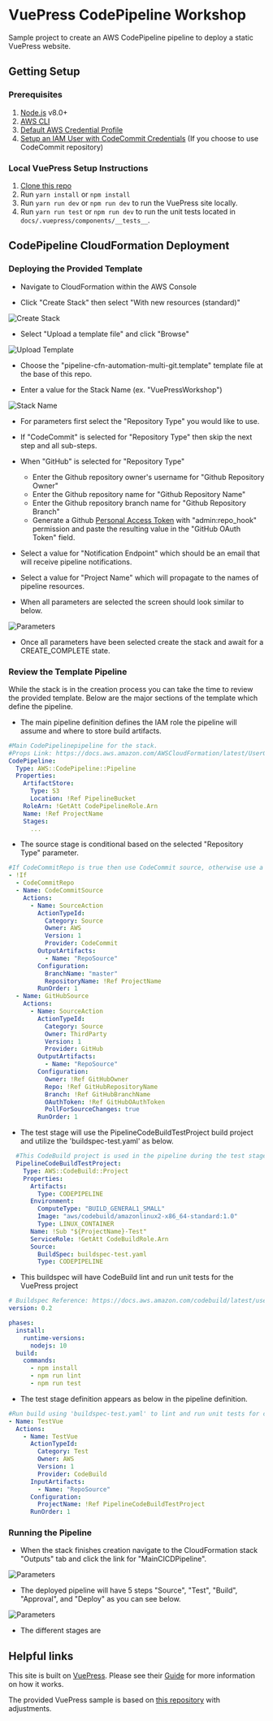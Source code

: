 # VuePress CodePipeline Workshop

Sample project to create an AWS CodePipeline pipeline to deploy a static VuePress website.

## Getting Setup

### Prerequisites

1.  [Node.js](https://nodejs.org/en/) v8.0+
2.  [AWS CLI](https://docs.aws.amazon.com/cli/latest/userguide/cli-chap-install.html)
3.  [Default AWS Credential Profile](https://docs.aws.amazon.com/cli/latest/userguide/cli-configure-profiles.html)
4.  [Setup an IAM User with CodeCommit Credentials](https://docs.aws.amazon.com/codecommit/latest/userguide/setting-up-gc.html) (If you choose to use CodeCommit repository)

### Local VuePress Setup Instructions

1.  [Clone this repo](https://github.com/chris271/aws-vuepress-pipeline)
2.  Run `yarn install` or `npm install`
3.  Run `yarn run dev` or `npm run dev` to run the VuePress site locally.
3.  Run `yarn run test` or `npm run dev` to run the unit tests located in `docs/.vuepress/components/__tests__`.

## CodePipeline CloudFormation Deployment

### Deploying the Provided Template

- Navigate to CloudFormation within the AWS Console  

- Click "Create Stack" then select "With new resources (standard)"
  
![Create Stack](images/CreateStack.PNG "Create Stack")

- Select "Upload a template file" and click "Browse"  

![Upload Template](images/CfnUpload.PNG "Upload Template")

- Choose the "pipeline-cfn-automation-multi-git.template" template file at the base of this repo.  

- Enter a value for the Stack Name (ex. "VuePressWorkshop")  

![Stack Name](images/StackName.PNG "Stack Name")

- For parameters first select the "Repository Type" you would like to use.  

- If "CodeCommit" is selected for "Repository Type" then skip the next step and all sub-steps.  

- When "GitHub" is selected for "Repository Type" 
  - Enter the Github repository owner's username for "Github Repository Owner"
  - Enter the Github repository name for "Github Repository Name"
  - Enter the Github repository branch name for "Github Repository Branch"
  - Generate a Github [Personal Access Token](https://help.github.com/en/github/authenticating-to-github/creating-a-personal-access-token-for-the-command-line) 
  with "admin:repo_hook" permission and paste the resulting value in the "GitHub OAuth Token" field.  
  
- Select a value for "Notification Endpoint" which should be an email that will receive pipeline notifications.

- Select a value for "Project Name" which will propagate to the names of pipeline resources.  

- When all parameters are selected the screen should look similar to below.  

![Parameters](images/CfnParams.PNG "Parameters")

- Once all parameters have been selected create the stack and await for a CREATE_COMPLETE state.

### Review the Template Pipeline

While the stack is in the creation process you can take the time to review the provided template. Below are the major sections of the template which define the pipeline.

- The main pipeline definition defines the IAM role the pipeline will assume and where to store build artifacts.
  
```yaml
#Main CodePipelinepipeline for the stack.
#Props Link: https://docs.aws.amazon.com/AWSCloudFormation/latest/UserGuide/aws-resource-codepipeline-pipeline.html
CodePipeline:
  Type: AWS::CodePipeline::Pipeline
  Properties:
    ArtifactStore:
      Type: S3
      Location: !Ref PipelineBucket
    RoleArn: !GetAtt CodePipelineRole.Arn
    Name: !Ref ProjectName
    Stages:
      ...
```

- The source stage is conditional based on the selected "Repository Type" parameter.

```yaml
#If CodeCommitRepo is true then use CodeCommit source, otherwise use a Github source
- !If
  - CodeCommitRepo
  - Name: CodeCommitSource
    Actions:
      - Name: SourceAction
        ActionTypeId:
          Category: Source
          Owner: AWS
          Version: 1
          Provider: CodeCommit
        OutputArtifacts:
          - Name: "RepoSource"
        Configuration:
          BranchName: "master"
          RepositoryName: !Ref ProjectName
        RunOrder: 1
  - Name: GitHubSource
    Actions:
      - Name: SourceAction
        ActionTypeId:
          Category: Source
          Owner: ThirdParty
          Version: 1
          Provider: GitHub
        OutputArtifacts:
          - Name: "RepoSource"
        Configuration:
          Owner: !Ref GitHubOwner
          Repo: !Ref GitHubRepositoryName
          Branch: !Ref GitHubBranchName
          OAuthToken: !Ref GitHubOAuthToken
          PollForSourceChanges: true
        RunOrder: 1
```

- The test stage will use the PipelineCodeBuildTestProject build project and utilize the 'buildspec-test.yaml' as below.

```yaml
  #This CodeBuild project is used in the pipeline during the test stage
  PipelineCodeBuildTestProject:
    Type: AWS::CodeBuild::Project
    Properties:
      Artifacts:
        Type: CODEPIPELINE
      Environment:
        ComputeType: "BUILD_GENERAL1_SMALL"
        Image: "aws/codebuild/amazonlinux2-x86_64-standard:1.0"
        Type: LINUX_CONTAINER
      Name: !Sub "${ProjectName}-Test"
      ServiceRole: !GetAtt CodeBuildRole.Arn
      Source:
        BuildSpec: buildspec-test.yaml
        Type: CODEPIPELINE
```

- This buildspec will have CodeBuild lint and run unit tests for the VuePress project

```yaml
# Buildspec Reference: https://docs.aws.amazon.com/codebuild/latest/userguide/build-spec-ref.html
version: 0.2

phases:
  install:
    runtime-versions:
      nodejs: 10
  build:
    commands:
      - npm install
      - npm run lint
      - npm run test

```

- The test stage definition appears as below in the pipeline definition.

```yaml
#Run build using 'buildspec-test.yaml' to lint and run unit tests for current source
- Name: TestVue
  Actions:
    - Name: TestVue
      ActionTypeId:
        Category: Test
        Owner: AWS
        Version: 1
        Provider: CodeBuild
      InputArtifacts:
        - Name: "RepoSource"
      Configuration:
        ProjectName: !Ref PipelineCodeBuildTestProject
      RunOrder: 1
```

### Running the Pipeline

- When the stack finishes creation navigate to the CloudFormation stack "Outputs" tab and click the link for "MainCICDPipeline".  

![Parameters](images/CfnOutputs.PNG "Parameters")

- The deployed pipeline will have 5 steps "Source", "Test", "Build", "Approval", and "Deploy" as you can see below.

![Parameters](images/CfnOutputs.PNG "Parameters")

- The different stages are

## Helpful links

This site is built on [VuePress](https://vuepress.vuejs.org/). Please see their [Guide](https://vuepress.vuejs.org/guide/) for more information on how it works. 

The provided VuePress sample is based on [this repository](https://github.com/bencodezen/vuepress-starter-kit) with adjustments.
